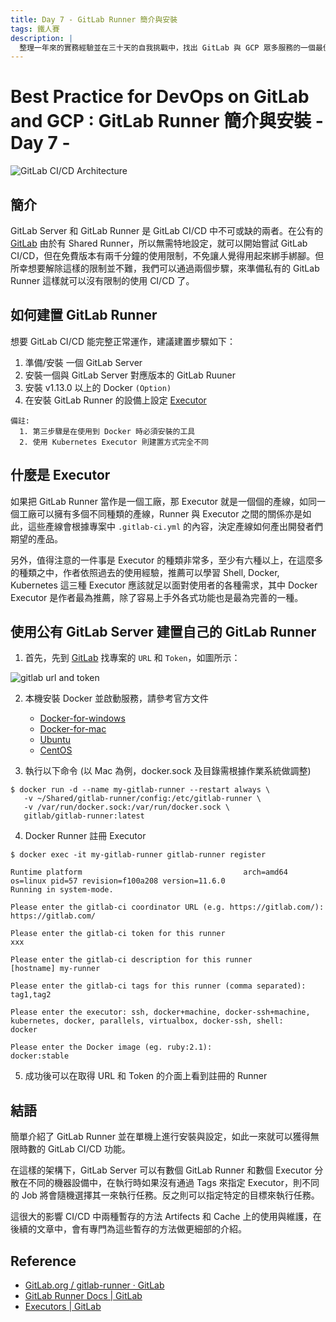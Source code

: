 ```yaml
---
title: Day 7 - GitLab Runner 簡介與安裝
tags: 鐵人賽
description: |
  整理一年來的實務經驗並在三十天的自我挑戰中，找出 GitLab 與 GCP 眾多服務的一個最佳實踐方式
---
```


# Best Practice for DevOps on GitLab and GCP : GitLab Runner 簡介與安裝 - Day 7 -

![GitLab CI/CD Architecture](https://i.imgur.com/w7otxUB.png)

## 簡介

GitLab Server 和 GitLab Runner 是 GitLab CI/CD 中不可或缺的兩者。在公有的 [GitLab](https://about.gitlab.com/) 由於有 Shared Runner，所以無需特地設定，就可以開始嘗試 GitLab CI/CD，但在免費版本有兩千分鐘的使用限制，不免讓人覺得用起來綁手綁腳。但所幸想要解除這樣的限制並不難，我們可以通過兩個步驟，來準備私有的 GitLab Runner 這樣就可以沒有限制的使用 CI/CD 了。

## 如何建置 GitLab Runner

想要 GitLab CI/CD 能完整正常運作，建議建置步驟如下：

1. 準備/安裝 一個 GitLab Server
2. 安裝一個與 GitLab Server 對應版本的 GitLab Ruuner
3. 安裝 v1.13.0 以上的 Docker `(Option)`
4. 在安裝 GitLab Runner 的設備上設定 [Executor](https://docs.gitlab.com/runner/executors/)

```
備註: 
  1. 第三步驟是在使用到 Docker 時必須安裝的工具
  2. 使用 Kubernetes Executor 則建置方式完全不同
```

## 什麼是 Executor

如果把 GitLab Runner 當作是一個工廠，那 Executor 就是一個個的產線，如同一個工廠可以擁有多個不同種類的產線，Runner 與 Executor 之間的關係亦是如此，這些產線會根據專案中 `.gitlab-ci.yml` 的內容，決定產線如何產出開發者們期望的產品。

另外，值得注意的一件事是 Executor 的種類非常多，至少有六種以上，在這麼多的種類之中，作者依照過去的使用經驗，推薦可以學習 Shell, Docker, Kubernetes 這三種 Executor 應該就足以面對使用者的各種需求，其中 Docker Executor 是作者最為推薦，除了容易上手外各式功能也是最為完善的一種。

## 使用公有 GitLab Server 建置自己的 GitLab Runner

1. 首先，先到 [GitLab](https://gitlab.com/) 找專案的 `URL` 和 `Token`，如圖所示：

![gitlab url and token](https://i.imgur.com/ofUM2dT.png)

2. 本機安裝 Docker 並啟動服務，請參考官方文件
    * [Docker-for-windows](https://docs.docker.com/docker-for-windows/install/)
    * [Docker-for-mac](https://docs.docker.com/docker-for-mac/install/)
    * [Ubuntu](https://docs.docker.com/install/linux/docker-ce/ubuntu/)
    * [CentOS](https://docs.docker.com/install/linux/docker-ce/centos/)

3. 執行以下命令 (以 Mac 為例，docker.sock 及目錄需根據作業系統做調整)

```shell=
$ docker run -d --name my-gitlab-runner --restart always \
   -v ~/Shared/gitlab-runner/config:/etc/gitlab-runner \
   -v /var/run/docker.sock:/var/run/docker.sock \
   gitlab/gitlab-runner:latest
```

4. Docker Runner 註冊 Executor

```shell=
$ docker exec -it my-gitlab-runner gitlab-runner register

Runtime platform                                    arch=amd64 os=linux pid=57 revision=f100a208 version=11.6.0
Running in system-mode.

Please enter the gitlab-ci coordinator URL (e.g. https://gitlab.com/):
https://gitlab.com/

Please enter the gitlab-ci token for this runner
xxx

Please enter the gitlab-ci description for this runner
[hostname] my-runner

Please enter the gitlab-ci tags for this runner (comma separated):
tag1,tag2

Please enter the executor: ssh, docker+machine, docker-ssh+machine, kubernetes, docker, parallels, virtualbox, docker-ssh, shell:
docker

Please enter the Docker image (eg. ruby:2.1):
docker:stable
```

5. 成功後可以在取得 URL 和 Token 的介面上看到註冊的 Runner

## 結語

簡單介紹了 GitLab Runner 並在單機上進行安裝與設定，如此一來就可以獲得無限時數的 GitLab CI/CD 功能。

在這樣的架構下，GitLab Server 可以有數個 GitLab Runner 和數個 Executor 分散在不同的機器設備中，在執行時如果沒有通過 Tags 來指定 Executor，則不同的 Job 將會隨機選擇其一來執行任務。反之則可以指定特定的目標來執行任務。

這很大的影響 CI/CD 中兩種暫存的方法 Artifects 和 Cache 上的使用與維護，在後續的文章中，會有專門為這些暫存的方法做更細部的介紹。

## Reference

* [GitLab.org / gitlab-runner · GitLab](https://gitlab.com/gitlab-org/gitlab-runner)
* [GitLab Runner Docs | GitLab](https://docs.gitlab.com/runner/)
* [Executors | GitLab](https://docs.gitlab.com/runner/executors/)